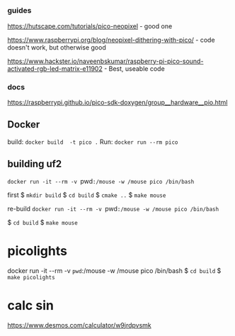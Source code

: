 
##
### guides
https://hutscape.com/tutorials/pico-neopixel - good one

https://www.raspberrypi.org/blog/neopixel-dithering-with-pico/ - code doesn't work, but otherwise good

https://www.hackster.io/naveenbskumar/raspberry-pi-pico-sound-activated-rgb-led-matrix-e11902 - Best, useable code

### docs
https://raspberrypi.github.io/pico-sdk-doxygen/group__hardware__pio.html


## Docker
build: `docker build  -t pico .`
Run: `docker run --rm pico  `




## building uf2

`docker run -it --rm -v `pwd`:/mouse -w /mouse pico /bin/bash`

first
$ `mkdir build`
$ `cd build`
$ `cmake ..`
$ `make mouse`

re-build
`docker run -it --rm -v `pwd`:/mouse -w /mouse pico /bin/bash`

$ `cd build`
$ `make mouse`




# picolights
docker run -it --rm -v `pwd`:/mouse -w /mouse pico /bin/bash
$ `cd build`
$ `make picolights`



# calc sin
https://www.desmos.com/calculator/w9jrdpvsmk